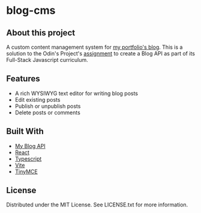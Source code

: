 # blog-cms

## About this project

A custom content management system for [my portfolio's blog](<(https://github.com/spghtti/portfolio)>). This is a solution to the Odin's Project's [assignment](https://www.theodinproject.com/lessons/nodejs-blog-api) to create a Blog API as part of its Full-Stack Javascript curriculum.

## Features

- A rich WYSIWYG text editor for writing blog posts
- Edit existing posts
- Publish or unpublish posts
- Delete posts or comments

## Built With

- [My Blog API](https://github.com/spghtti/blog-api)
- [React](https://react.dev/)
- [Typescript](https://www.typescriptlang.org/)
- [Vite](https://vitejs.dev/)
- [TinyMCE](https://www.tiny.cloud/tinymce/)

## License

Distributed under the MIT License. See LICENSE.txt for more information.
